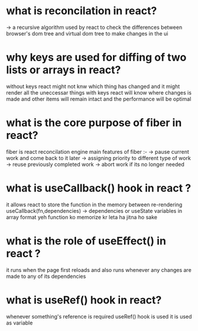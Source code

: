 # what is reconcilation  in react?
-> a recursive algorithm used by react to check the differences between browser's dom tree and virtual dom tree to make changes in the ui

# why keys are used for diffing of two lists or arrays in react?
without keys react might not knw which thing has changed and it might render all the uneccessar things
with keys react will know where changes is made and other items will remain intact and the performance will be optimal

# what is the core purpose of fiber in react?
fiber is react reconcilation engine 
main features of fiber :-
-> pause current work and come back to it later
-> assigning priority to different type of work
-> reuse previously completed work
-> abort work if its no longer needed

# what is useCallback() hook in react ?
it allows react to store the function in the memory between re-rendering
useCallback(fn,dependencies) -> dependencies or useState variables in array format
yeh function ko memorize kr leta ha jitna ho sake

# what is the role of useEffect() in react ?
it runs when the page first reloads and  also runs whenever any changes are made to any of its dependencies

# what is useRef() hook in react?
whenever something's reference is required useRef() hook is used
it is used as variable